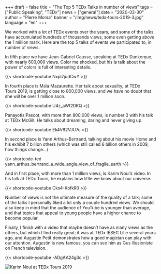 +++
draft = false
title = "The Top 5 TEDx Talks in number of views"
tags = ["Public Speaking", "TEDx"]
news = ["general"]
date = "2020-03-30"
author = "Pierre Morsa"
banner = "/img/news/tedx-tours-2019-3.jpg"
language = "en"
+++

We worked with a lot of TEDx events over the years, and some of the talks have accumulated hundreds of thousands views, some even getting above the 1 million mark. Here are the top 5 talks of events we participated to, in number of views.

In fifth place we have Jean-Gabriel Causse, speaking at TEDx Dunkerque, with nearly 600,000 views. Color me shocked, but his is talk about the power of colors is full of interesting details.

{{< shortcode-youtube Nxpl7judCwY >}}

In fourth place is Maïa Mazaurette. Her talk about sexuality, at TEDx Tours 2019, is getting close to 800,000 views, and we have no doubt that she will be over 1 million soon.

{{< shortcode-youtube U4z_aWf2DKQ >}}

Panayotis Pascot, with more than 800,000 views, is number 3 with his talk at TEDx McGill. He talks about dreaming, daring and never giving up.

{{< shortcode-youtube Ek4V62VJU7c >}}

In second place is Yann Arthus-Bertrand, talking about his movie Home and his exhibit 7 billion others (which was still called 6 billion others in 2009, how things change…)

{{< shortcode-ted yann_arthus_bertrand_a_wide_angle_view_of_fragile_earth >}}

And in first place, with more than 1 million views, is Karim Noui’s video. In his talk at TEDx Tours, he explains how little we know about our universe.

{{< shortcode-youtube Cks4-KofkR0 >}}

Number of views is not the ultimate measure of the quality of a talk; some of the talks I personally liked a lot only a couple hundred views. We should also keep in mind that the audience of YouTube is younger than average, and that topics that appeal to young people have a higher chance to become popular. 

Finally, I finish with a video that maybe doesn’t have as many views as the others, but which I find really great; it was at TEDx IÉSEG Lille several years ago, and Augustin Petit demonstrates how a good magician can play with our attention. Augustin is now famous, you can see him as Gus Illusioniste on French television.

{{< shortcode-youtube -ADgAA24g3c >}}

![Karim Noui at TEDx Tours 2019](/img/news/tedx-tours-2019-3.jpg)